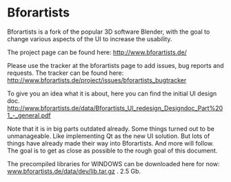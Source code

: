 # Bforartists
Bforartists is a fork of the popular 3D software Blender, with the goal to change various aspects of the UI to increase the usability.

The project page can be found here: http://www.bforartists.de/

Please use the tracker at the bforartists page to add issues, bug reports and requests. The tracker can be found here: http://www.bforartists.de/project/issues/bforartists_bugtracker

To give you an idea what it is about, here you can find the initial UI design doc.  http://www.bforartists.de/data/Bforartists_UI_redesign_Designdoc_Part%201_-_general.pdf

Note that it is in big parts outdated already. Some things turned out to be unmanageable. Like implementing Qt as the new UI solution. But lots of things have already made their way into Bforartists. And more will follow. The goal is to get as close as possible to the rough goal of this document.

The precompiled libraries for WINDOWS can be downloaded here for now: www.bforartists.de/data/dev/lib.tar.gz . 2.5 Gb.
